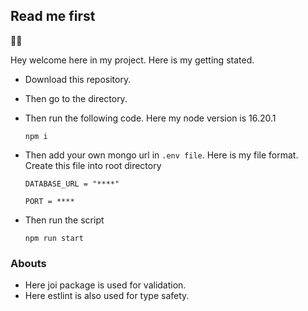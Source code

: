 ## Read me first

🥳🥳

Hey welcome here in my project. Here is my getting stated.

- Download this repository.
- Then go to the directory.
- Then run the following code. Here my node version is 16.20.1
    
    ```npm i```
- Then add your own mongo url in `.env file`. Here is my file format. Create this file into root directory
    ```
    DATABASE_URL = "****"

    PORT = ****
    ```

- Then run the script 

    ```npm run start```

### Abouts

- Here joi package is used for validation.
- Here estlint is also used for type safety.
